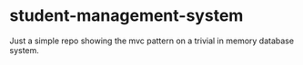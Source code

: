 # student-management-system
Just a simple repo showing the mvc pattern on a trivial in memory database system.
